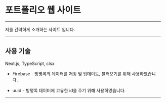 # 포트폴리오 웹 사이트

---

저를 간략하게 소개하는 사이트 입니다.

---

## 사용 기술

Next.js, TypeScript, clsx

-   Firebase - 방명록의 데이터를 저장 및 업데이트, 불러오기를 위해 사용하였습니다.

-   uuid - 방명록 데이터에 고유한 id를 주기 위해 사용하였습니다.

---
